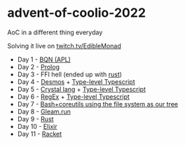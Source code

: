 # advent-of-coolio-2022
AoC in a different thing everyday

Solving it live on [twitch.tv/EdibleMonad](https://twitch.tv/EdibleMonad)

* Day 1 - [BQN (APL)](./day_1/main.bqn)
* Day 2 - [Prolog](./day_2/main.pl)
* Day 3 - FFI hell (ended up with [rust](./day_3/rust/lib.rs))
* Day 4 - [Desmos](https://www.desmos.com/calculator/2d77dhjr63) + [Type-level Typescript](./day_4/main.ts)
* Day 5 - [Crystal lang](./day_5/main.cr) + [Type-level Typescript](./day_5/main.ts)
* Day 6 - [RegEx](./day_6/regex.js) + [Type-level Typescript](./day_6/main.ts)
* Day 7 - [Bash+coreutils using the file system as our tree](./day_7/docker/src/script.sh)
* Day 8 - [Gleam.run](./day_8/src/aoc_d8.gleam)
* Day 9 - [Rust](./day_9/src/main.rs)
* Day 10 - [Elixir](./day_10/main.exs)
* Day 11 - [Racket](./day_11/main.rkt)
